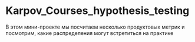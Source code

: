 # Karpov_Courses_hypothesis_testing

В этом мини-проекте мы посчитаем несколько продуктовых метрик и посмотрим, какие распределения могут встретиться на практике
